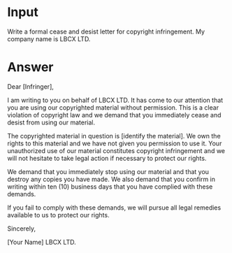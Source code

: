 # Input

Write a formal cease and desist letter for copyright infringement. My company name is LBCX LTD.

# Answer

Dear \[Infringer\],

I am writing to you on behalf of LBCX LTD. It has come to our attention that you are using our copyrighted material without permission. This is a clear violation of copyright law and we demand that you immediately cease and desist from using our material.

The copyrighted material in question is \[identify the material\]. We own the rights to this material and we have not given you permission to use it. Your unauthorized use of our material constitutes copyright infringement and we will not hesitate to take legal action if necessary to protect our rights.

We demand that you immediately stop using our material and that you destroy any copies you have made. We also demand that you confirm in writing within ten (10) business days that you have complied with these demands.

If you fail to comply with these demands, we will pursue all legal remedies available to us to protect our rights.

Sincerely,

\[Your Name\] LBCX LTD.
